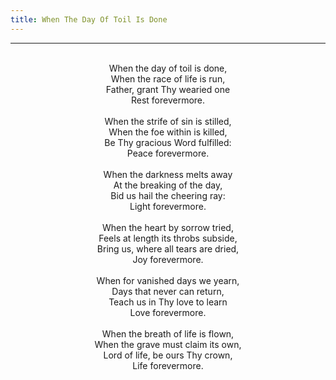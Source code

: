 ```yaml
---
title: When The Day Of Toil Is Done
---
```


---
<center>
<br/>
When the day of toil is done,<br/>
When the race of life is run,<br/>
Father, grant Thy wearied one<br/>
Rest forevermore.<br/>
<br/>
When the strife of sin is stilled,<br/>
When the foe within is killed,<br/>
Be Thy gracious Word fulfilled:<br/>
Peace forevermore.<br/>
<br/>
When the darkness melts away<br/>
At the breaking of the day,<br/>
Bid us hail the cheering ray:<br/>
Light forevermore.<br/>
<br/>
When the heart by sorrow tried,<br/>
Feels at length its throbs subside,<br/>
Bring us, where all tears are dried,<br/>
Joy forevermore.<br/>
<br/>
When for vanished days we yearn,<br/>
Days that never can return,<br/>
Teach us in Thy love to learn<br/>
Love forevermore.<br/>
<br/>
When the breath of life is flown,<br/>
When the grave must claim its own,<br/>
Lord of life, be ours Thy crown,<br/>
Life forevermore.<br/>

</center>
